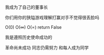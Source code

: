 我成为了自己的董事长

你们用你的狭隘游戏理解打赢对手不觉得很丢脸吗

O(0) O(∞) O(∝) return False

我是遵照历史使命成功的 

革命尚未成功 同志仍需努力 和每人成为同学